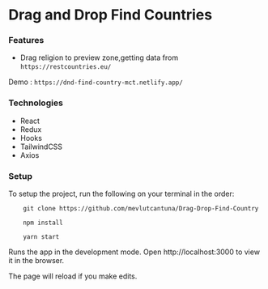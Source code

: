 # Drag and Drop Find Countries

### Features
- Drag religion to preview zone,getting data from ```https://restcountries.eu/ ```

Demo : ``` https://dnd-find-country-mct.netlify.app/ ```

### Technologies
- React
- Redux
- Hooks
- TailwindCSS
- Axios

### Setup

To setup the project, run the following on your terminal in the order:

```
    git clone https://github.com/mevlutcantuna/Drag-Drop-Find-Country
```

```
    npm install
```

```
    yarn start
```

Runs the app in the development mode.
Open http://localhost:3000 to view it in the browser.

The page will reload if you make edits.
